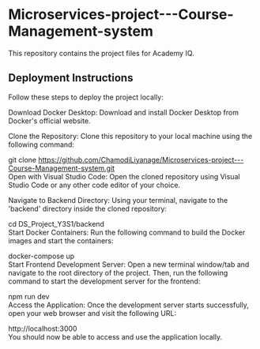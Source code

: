# Microservices-project---Course-Management-system

This repository contains the project files for Academy IQ.

<h2>Deployment Instructions</h2>
Follow these steps to deploy the project locally:

Download Docker Desktop: Download and install Docker Desktop from Docker's official website.

Clone the Repository: Clone this repository to your local machine using the following command:<br>

git clone https://github.com/ChamodiLiyanage/Microservices-project---Course-Management-system.git<br>
Open with Visual Studio Code: Open the cloned repository using Visual Studio Code or any other code editor of your choice.<br>

Navigate to Backend Directory: Using your terminal, navigate to the 'backend' directory inside the cloned repository:<br>

cd DS_Project_Y3S1/backend<br>
Start Docker Containers: Run the following command to build the Docker images and start the containers:<br>

docker-compose up<br>
Start Frontend Development Server: Open a new terminal window/tab and navigate to the root directory of the project. Then, run the following command to start the development server for the frontend:<br>

npm run dev<br>
Access the Application: Once the development server starts successfully, open your web browser and visit the following URL:<br>

http://localhost:3000<br>
You should now be able to access and use the application locally.
